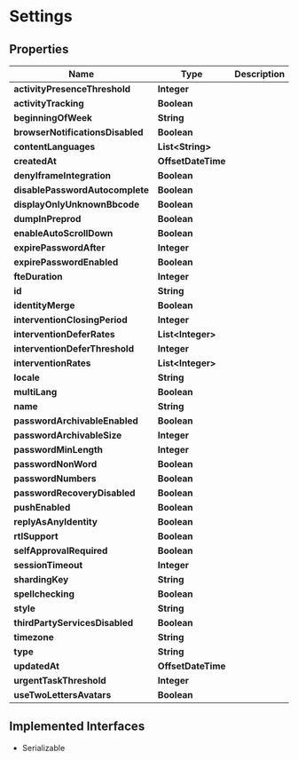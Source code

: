 

# Settings


## Properties

| Name | Type | Description | Notes |
|------------ | ------------- | ------------- | -------------|
|**activityPresenceThreshold** | **Integer** |  |  [optional] |
|**activityTracking** | **Boolean** |  |  [optional] |
|**beginningOfWeek** | **String** |  |  [optional] |
|**browserNotificationsDisabled** | **Boolean** |  |  [optional] |
|**contentLanguages** | **List&lt;String&gt;** |  |  [optional] |
|**createdAt** | **OffsetDateTime** |  |  [optional] |
|**denyIframeIntegration** | **Boolean** |  |  [optional] |
|**disablePasswordAutocomplete** | **Boolean** |  |  [optional] |
|**displayOnlyUnknownBbcode** | **Boolean** |  |  [optional] |
|**dumpInPreprod** | **Boolean** |  |  [optional] |
|**enableAutoScrollDown** | **Boolean** |  |  [optional] |
|**expirePasswordAfter** | **Integer** |  |  [optional] |
|**expirePasswordEnabled** | **Boolean** |  |  [optional] |
|**fteDuration** | **Integer** |  |  [optional] |
|**id** | **String** |  |  [optional] |
|**identityMerge** | **Boolean** |  |  [optional] |
|**interventionClosingPeriod** | **Integer** |  |  [optional] |
|**interventionDeferRates** | **List&lt;Integer&gt;** |  |  [optional] |
|**interventionDeferThreshold** | **Integer** |  |  [optional] |
|**interventionRates** | **List&lt;Integer&gt;** |  |  [optional] |
|**locale** | **String** |  |  [optional] |
|**multiLang** | **Boolean** |  |  [optional] |
|**name** | **String** |  |  [optional] |
|**passwordArchivableEnabled** | **Boolean** |  |  [optional] |
|**passwordArchivableSize** | **Integer** |  |  [optional] |
|**passwordMinLength** | **Integer** |  |  [optional] |
|**passwordNonWord** | **Boolean** |  |  [optional] |
|**passwordNumbers** | **Boolean** |  |  [optional] |
|**passwordRecoveryDisabled** | **Boolean** |  |  [optional] |
|**pushEnabled** | **Boolean** |  |  [optional] |
|**replyAsAnyIdentity** | **Boolean** |  |  [optional] |
|**rtlSupport** | **Boolean** |  |  [optional] |
|**selfApprovalRequired** | **Boolean** |  |  [optional] |
|**sessionTimeout** | **Integer** |  |  [optional] |
|**shardingKey** | **String** |  |  [optional] |
|**spellchecking** | **Boolean** |  |  [optional] |
|**style** | **String** |  |  [optional] |
|**thirdPartyServicesDisabled** | **Boolean** |  |  [optional] |
|**timezone** | **String** |  |  [optional] |
|**type** | **String** |  |  [optional] |
|**updatedAt** | **OffsetDateTime** |  |  [optional] |
|**urgentTaskThreshold** | **Integer** |  |  [optional] |
|**useTwoLettersAvatars** | **Boolean** |  |  [optional] |


## Implemented Interfaces

* Serializable


